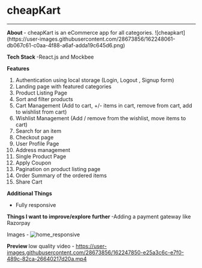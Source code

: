 <h1> cheapKart </h1>
<hr/>
<b> About </b>
- cheapKart is an eCommerce app for all categories.
![cheapkart](https://user-images.githubusercontent.com/28673856/162248061-db067c61-c0aa-4f88-a6af-adda19c645d6.png)

<b> Tech Stack </b>
-React.js and Mockbee 

<b> Features </b>

1. Authentication using local storage  (Login, Logout , Signup form) 
2. Landing page with featured categories
3. Product Listing Page
4. Sort and filter products
5. Cart Management (Add to cart, +/- items in cart, remove from cart, add to wishlist from cart)
6. Wishlist Management (Add / remove from the wishlist, move items to cart)
7. Search for an item 
8. Checkout page 
9. User Profile Page
10. Address management
11. Single Product Page
12. Apply Coupon
13. Pagination on product listing page
14. Order Summary of the ordered items
15. Share Cart 

<b> Additional Things </b>
- Fully responsive

<b> Things I want to improve/explore further </b>
-Adding a payment gateway like Razorpay

Images -
![home_responsive](https://user-images.githubusercontent.com/28673856/162248626-655d2e5c-21c1-4a04-bc82-c8bd497cb344.png)

<b> Preview </b>
low quality video -
https://user-images.githubusercontent.com/28673856/162247850-e25a3c6c-e7f0-489c-82ca-26640217d20a.mp4
